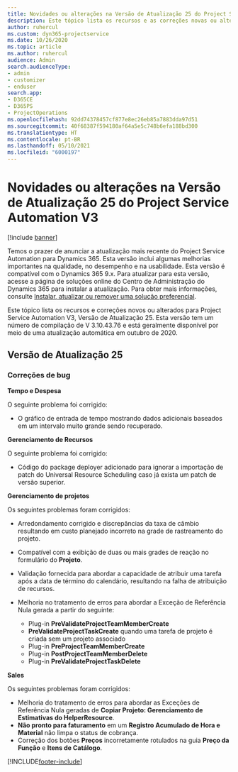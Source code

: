 ```yaml
---
title: Novidades ou alterações na Versão de Atualização 25 do Project Service Automation V3
description: Este tópico lista os recursos e as correções novas ou alteradas disponíveis na Versão de Atualização 25 do Project Service Automation V3.
author: ruhercul
ms.custom: dyn365-projectservice
ms.date: 10/26/2020
ms.topic: article
ms.author: ruhercul
audience: Admin
search.audienceType:
- admin
- customizer
- enduser
search.app:
- D365CE
- D365PS
- ProjectOperations
ms.openlocfilehash: 92dd74378457cf877e8ec26eb85a7883dda97d51
ms.sourcegitcommit: 40f68387f594180af64a5e5c748b6efa188bd300
ms.translationtype: HT
ms.contentlocale: pt-BR
ms.lasthandoff: 05/10/2021
ms.locfileid: "6000197"
---
```

# <a name="whats-new-or-changed-in-project-service-automation-update-release-25-v3"></a>Novidades ou alterações na Versão de Atualização 25 do Project Service Automation V3

[!include [banner](../includes/psa-now-project-operations.md)]

Temos o prazer de anunciar a atualização mais recente do Project Service Automation para Dynamics 365. Esta versão inclui algumas melhorias importantes na qualidade, no desempenho e na usabilidade. Esta versão é compatível com o Dynamics 365 9.x. Para atualizar para esta versão, acesse a página de soluções online do Centro de Administração do Dynamics 365 para instalar a atualização. Para obter mais informações, consulte [Instalar, atualizar ou remover uma solução preferencial](/power-platform/admin/install-remove-preferred-solution).

Este tópico lista os recursos e correções novos ou alterados para Project Service Automation V3, Versão de Atualização 25. Esta versão tem um número de compilação de V 3.10.43.76 e está geralmente disponível por meio de uma atualização automática em outubro de 2020.

## <a name="update-release-25"></a>Versão de Atualização 25

### <a name="bug-fixes"></a>Correções de bug

**Tempo e Despesa**

O seguinte problema foi corrigido:

- O gráfico de entrada de tempo mostrando dados adicionais baseados em um intervalo muito grande sendo recuperado.

**Gerenciamento de Recursos**

O seguinte problema foi corrigido:

- Código do package deployer adicionado para ignorar a importação de patch do Universal Resource Scheduling caso já exista um patch de versão superior.

**Gerenciamento de projetos**

Os seguintes problemas foram corrigidos:

- Arredondamento corrigido e discrepâncias da taxa de câmbio resultando em custo planejado incorreto na grade de rastreamento do projeto.
- Compatível com a exibição de duas ou mais grades de reação no formulário do **Projeto**.
- Validação fornecida para abordar a capacidade de atribuir uma tarefa após a data de término do calendário, resultando na falha de atribuição de recursos.
- Melhoria no tratamento de erros para abordar a Exceção de Referência Nula gerada a partir do seguinte:

    - Plug-in **PreValidateProjectTeamMemberCreate**
    - **PreValidateProjectTaskCreate** quando uma tarefa de projeto é criada sem um projeto associado
    - Plug-in **PreProjectTeamMemberCreate**
    - Plug-in **PostProjectTeamMemberDelete**
    - Plug-in **PreValidateProjectTaskDelete**

**Sales**

Os seguintes problemas foram corrigidos:

- Melhoria do tratamento de erros para abordar as Exceções de Referência Nula geradas de **Copiar Projeto: Gerenciamento de Estimativas do HelperResource**.
- **Não pronto para faturamento** em um **Registro Acumulado de Hora e Material** não limpa o status de cobrança.
- Correção dos botões **Preços** incorretamente rotulados na guia **Preço da Função** e **Itens de Catálogo**.


[!INCLUDE[footer-include](../includes/footer-banner.md)]